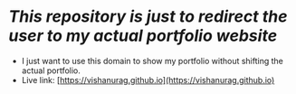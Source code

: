# _This repository is just to redirect the user to my actual portfolio website_

- I just want to use this domain to show my portfolio without shifting the actual portfolio.
- Live link: [https://vishanurag.github.io](https://vishanurag.github.io)